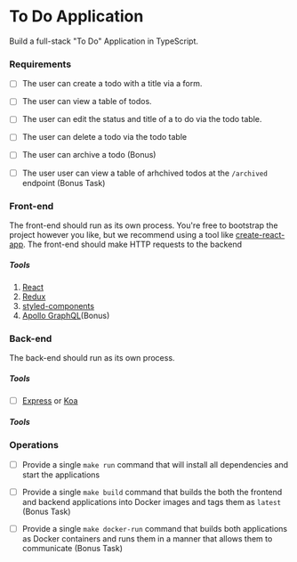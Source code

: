 # To Do Application
Build a full-stack "To Do" Application in TypeScript. 

### Requirements
- [ ] The user can create a todo with a title via a form.
- [ ] The user can view a table of todos.
- [ ] The user can edit the status and title of a to do via the todo table.
- [ ] The user can delete a todo via the todo table
- [ ] The user can archive a todo (Bonus)
- [ ] The user user can view a table of arhchived todos at the `/archived` endpoint (Bonus Task)


### Front-end 
The front-end should run as its own process. You're free to bootstrap the project however you like, but we recommend using a tool like [create-react-app](https://github.com/facebook/create-react-app). The front-end should make HTTP requests to the backend 

##### Tools
1. [React](https://github.com/facebook/react)
2. [Redux](https://github.com/reduxjs/redux.git)
3. [styled-components](https://github.com/styled-components/styled-components)
4. [Apollo GraphQL](https://github.com/apollographql/apollo-client)(Bonus)

### Back-end
The back-end should run as its own process.

##### Tools
- [ ] [Express](https://github.com/expressjs/express) or [Koa](https://github.com/koajs/koa)

##### Tools


### Operations
- [ ] Provide a single `make run` command that will install all dependencies and start the applications
- [ ] Provide a single `make build` command that builds the both the frontend and backend applications into Docker images and tags them as `latest` (Bonus Task)
- [ ] Provide a single `make docker-run` command that builds both applications as Docker containers and runs them in a manner that allows them to communicate (Bonus Task)


